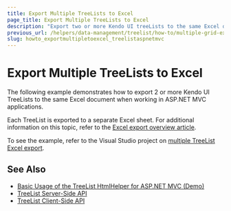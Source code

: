 ```yaml
---
title: Export Multiple TreeLists to Excel
page_title: Export Multiple TreeLists to Excel
description: "Export two or more Kendo UI treeLists to the same Excel document in ASP.NET MVC applications."
previous_url: /helpers/data-management/treelist/how-to/multiple-grid-export
slug: howto_exportmultipletoexcel_treelistaspnetmvc
---
```


# Export Multiple TreeLists to Excel

The following example demonstrates how to export 2 or more Kendo UI TreeLists to the same Excel document when working in ASP.NET MVC applications.

Each TreeList is exported to a separate Excel sheet. For additional information on this topic, refer to the [Excel export overview article](https://docs.telerik.com/kendo-ui/framework/excel/introduction#excel-document-creation).

To see the example, refer to the Visual Studio project on [multiple TreeList Excel export](https://github.com/telerik/ui-for-aspnet-mvc-examples/tree/master/treelist/multiple-treelist-export).

## See Also

* [Basic Usage of the TreeList HtmlHelper for ASP.NET MVC (Demo)](https://demos.telerik.com/aspnet-mvc/treelist/index)
* [TreeList Server-Side API](/api/treelist)
* [TreeList Client-Side API](https://docs.telerik.com/kendo-ui/api/javascript/ui/treelist)
